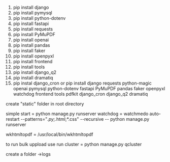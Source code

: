 1. pip install django
2. pip install pymysql
3. pip install python-dotenv 
4. pip install fastapi
5. pip install requests
6. pip install PyMuPDF
7. pip install openai
8. pip install pandas
9. pip install faker 
10. pip install openpyxl
12. pip install frontend
13. pip install tools
14. pip install django_q2
15. pip install dramatiq
16. pip instal django_cron
or 
pip install django requests python-magic openai pymysql python-dotenv fastapi PyMuPDF pandas faker openpyxl watchdog frontend tools pdfkit django_cron django_q2 dramatiq



create "static" folder in root directory

simple start = python manage.py runserver
watchdog = watchmedo auto-restart --patterns="*.py;*.html;*.css" --recursive -- python manage.py runserver


wkhtmltopdf = /usr/local/bin/wkhtmltopdf

to run bulk uppload use 
    run cluster =  python manage.py qcluster



create a folder ->logs
